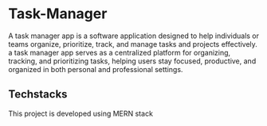 # Task-Manager

A task manager app is a software application designed to help individuals or teams organize, prioritize, track, and manage tasks and projects effectively.  a task manager app serves as a centralized platform for organizing, tracking, and prioritizing tasks, helping users stay focused, productive, and organized in both personal and professional settings.

## Techstacks
This project is developed using MERN stack
